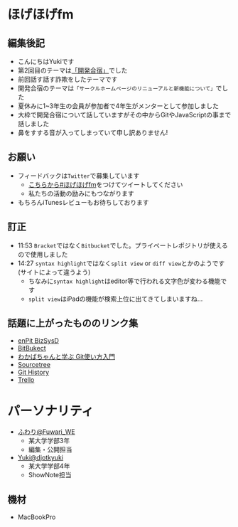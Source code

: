 # ほげほげfm
## 編集後記
- こんにちはYukiです
- 第2回目のテーマは[「開発合宿」]()でした
- 前回話す話す詐欺をしたテーマです
- 開発合宿のテーマは`「サークルホームページのリニューアルと新機能について」`でした
- 夏休みに1~3年生の会員が参加者で4年生がメンターとして参加しました
- 大枠で開発合宿について話していますがその中からGitやJavaScriptの事まで話しました
- 鼻をすする音が入ってしまっていて申し訳ありません!

## お願い
- フィードバックは`Twitter`で募集しています
    - [こちらから#ほげほげfm](https://twitter.com/search?f=tweets&q=%23%E3%81%BB%E3%81%92%E3%81%BB%E3%81%92fm&src=typd)をつけてツイートしてください
    - 私たちの活動の励みにもつながります
- もちろんiTunesレビューもお待ちしております

## 訂正
- 11:53 `Bracket`ではなく`Bitbucket`でした。プライベートレポジトリが使えるので使用しました
- 14:27 `syntax highlight`ではなく`split view` or `diff view`とかのようです(サイトによって違うよう)
    - ちなみに`syntax highlight`はeditor等で行われる文字色が変わる機能です
    - `split view`はiPadの機能が検索上位に出てきてしまいますね…

## 話題に上がったもののリンク集
- [enPit BizSysD](http://bizsysd.enpit.jp/)
- [BitBukect](https://bitbucket.org/product)
- [わかばちゃんと学ぶ Git使い方入門](https://amzn.to/2zG8CEP)
- [Sourcetree](https://ja.atlassian.com/software/sourcetree)
- [Git History](https://marketplace.visualstudio.com/items?itemName=donjayamanne.githistory)
- [Trello](https://trello.com/)

# パーソナリティ
- [ふわり@Fuwari_WE](https://twitter.com/Fuwari_WE)
    - 某大学学部3年
    - 編集・公開担当
- [Yuki@djotkyuki](https://twitter.com/djotkyuki)
    - 某大学学部4年
    - ShowNote担当

## 機材  
- MacBookPro